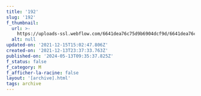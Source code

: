 ```yaml
---
title: '192'
slug: '192'
f_thumbnail:
  url: >-
    https://uploads-ssl.webflow.com/6641dea76c75d9b6904dcf9d/6641dea76c75d9b6904dd29c_192.jpg
  alt: null
updated-on: '2021-12-15T15:02:47.806Z'
created-on: '2021-12-13T23:37:33.763Z'
published-on: '2024-05-13T09:35:37.825Z'
f_status: false
f_category: M
f_afficher-la-racine: false
layout: '[archive].html'
tags: archive
---
```



